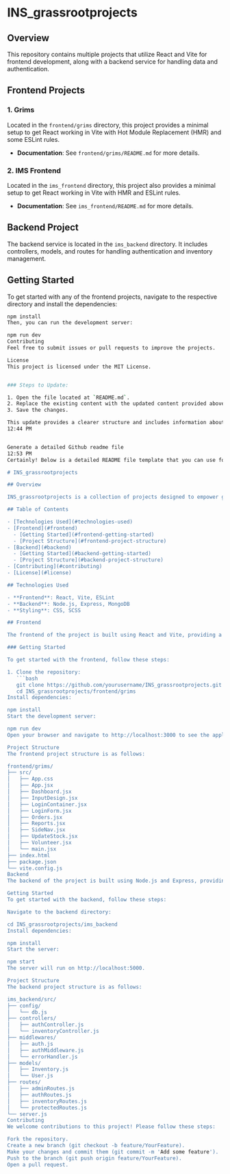 # INS_grassrootprojects

## Overview

This repository contains multiple projects that utilize React and Vite for frontend development, along with a backend service for handling data and authentication.

## Frontend Projects

### 1. Grims

Located in the `frontend/grims` directory, this project provides a minimal setup to get React working in Vite with Hot Module Replacement (HMR) and some ESLint rules.

- **Documentation**: See `frontend/grims/README.md` for more details.

### 2. IMS Frontend

Located in the `ims_frontend` directory, this project also provides a minimal setup to get React working in Vite with HMR and ESLint rules.

- **Documentation**: See `ims_frontend/README.md` for more details.

## Backend Project

The backend service is located in the `ims_backend` directory. It includes controllers, models, and routes for handling authentication and inventory management.

## Getting Started

To get started with any of the frontend projects, navigate to the respective directory and install the dependencies:

```bash
npm install
Then, you can run the development server:

npm run dev
Contributing
Feel free to submit issues or pull requests to improve the projects.

License
This project is licensed under the MIT License.


### Steps to Update:

1. Open the file located at `README.md`.
2. Replace the existing content with the updated content provided above.
3. Save the changes.

This update provides a clearer structure and includes information about the frontend and backend projects, making it easier for users to understand the purpose of the repository.
12:44 PM


Generate a detailed Github readme file
12:53 PM
Certainly! Below is a detailed README file template that you can use for your GitHub repository. You can customize it further based on your project's specific needs.

# INS_grassrootprojects

## Overview

INS_grassrootprojects is a collection of projects designed to empower grassroots initiatives through technology. This repository contains both frontend and backend components built with modern frameworks and tools.

## Table of Contents

- [Technologies Used](#technologies-used)
- [Frontend](#frontend)
  - [Getting Started](#frontend-getting-started)
  - [Project Structure](#frontend-project-structure)
- [Backend](#backend)
  - [Getting Started](#backend-getting-started)
  - [Project Structure](#backend-project-structure)
- [Contributing](#contributing)
- [License](#license)

## Technologies Used

- **Frontend**: React, Vite, ESLint
- **Backend**: Node.js, Express, MongoDB
- **Styling**: CSS, SCSS

## Frontend

The frontend of the project is built using React and Vite, providing a fast and efficient development experience.

### Getting Started

To get started with the frontend, follow these steps:

1. Clone the repository:
   ```bash
   git clone https://github.com/yourusername/INS_grassrootprojects.git
   cd INS_grassrootprojects/frontend/grims
Install dependencies:

npm install
Start the development server:

npm run dev
Open your browser and navigate to http://localhost:3000 to see the application in action.

Project Structure
The frontend project structure is as follows:

frontend/grims/
├── src/
│   ├── App.css
│   ├── App.jsx
│   ├── Dashboard.jsx
│   ├── InputDesign.jsx
│   ├── LoginContainer.jsx
│   ├── LoginForm.jsx
│   ├── Orders.jsx
│   ├── Reports.jsx
│   ├── SideNav.jsx
│   ├── UpdateStock.jsx
│   ├── Volunteer.jsx
│   └── main.jsx
├── index.html
├── package.json
└── vite.config.js
Backend
The backend of the project is built using Node.js and Express, providing a robust API for the frontend to interact with.

Getting Started
To get started with the backend, follow these steps:

Navigate to the backend directory:

cd INS_grassrootprojects/ims_backend
Install dependencies:

npm install
Start the server:

npm start
The server will run on http://localhost:5000.

Project Structure
The backend project structure is as follows:

ims_backend/src/
├── config/
│   └── db.js
├── controllers/
│   ├── authController.js
│   └── inventoryController.js
├── middlewares/
│   ├── auth.js
│   ├── authMiddleware.js
│   └── errorHandler.js
├── models/
│   ├── Inventory.js
│   └── User.js
├── routes/
│   ├── adminRoutes.js
│   ├── authRoutes.js
│   ├── inventoryRoutes.js
│   └── protectedRoutes.js
└── server.js
Contributing
We welcome contributions to this project! Please follow these steps:

Fork the repository.
Create a new branch (git checkout -b feature/YourFeature).
Make your changes and commit them (git commit -m 'Add some feature').
Push to the branch (git push origin feature/YourFeature).
Open a pull request.
